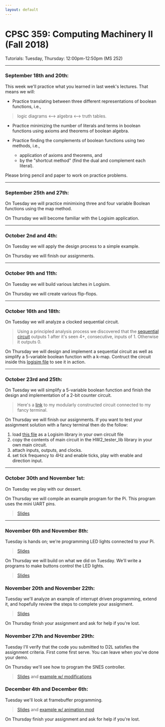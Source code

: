```yaml
---
layout: default
---
```


# CPSC 359: Computing Machinery II (Fall 2018)

Tutorials: Tuesday, Thursday: 12:00pm-12:50pm (MS 252)

----

### September 18th and 20th:
This week we'll practice what you learned in last week's lectures. That means we will:

- Practice translating between three different representations of boolean functions, i.e.,
 > logic diagrams <--> algebra <--> truth tables.

- Practice minimizing the number of literals and terms in boolean functions using axioms and theorems of boolean algebra.

- Practice finding the complements of boolean functions using two methods, i.e.,
  * application of axioms and theorems, and
  * by the "shortcut method" (find the dual and complement each literal).

Please bring pencil and paper to work on practice problems.

----

### September 25th and 27th:
On Tuesday we will practice minimixing three and four variable Boolean functions using the map method.

On Thursday we will become familiar with the Logisim application.

----
### October 2nd and 4th:
On Tuesday we will apply the design process to a simple example.

On Thursday we will finish our assignments.

----

### October 9th and 11th:
On Tuesday we will build various latches in Logisim.

On Thursday we will create various flip-flops.

----

### October 16th and 18th:
On Tuesday we will analyze a clocked sequential circuit.

> Using a principled analysis process we discovered that the [sequential circuit](https://raw.githubusercontent.com/philstutorials/philstutorials.github.io/master/_data/analyze_this.circ "Logisim file. Save this to your computer.") outputs 1 after it's seen 4+, consecutive, inputs of 1. Otherwise it outputs 0.

On Thursday we will design and implement a sequential circuit as well as simplify a 5-variable boolean function with a k-map. Contruct the circuit inside this [logisim file](https://raw.githubusercontent.com/philstutorials/philstutorials.github.io/master/_data/build_counter.circ "Logisim file. Save this to your computer.") to see it in action.

----

### October 23rd and 25th:
On Tuesday we will simplify a 5-variable boolean function and finish the design and implementation of a 2-bit counter circuit.

> Here's a [link](https://raw.githubusercontent.com/philstutorials/philstutorials.github.io/master/_data/simple_counter_split.circ "Logisim file. Save this to your computer.") to my modularly constructed circuit connected to my fancy terminal.

On Thursday we will finish our assignments.
If you want to test your assignment solution with a fancy terminal then do the follow:
1. load [this file](https://raw.githubusercontent.com/philstutorials/philstutorials.github.io/master/_data/HW2_tester_lib.circ "Logisim file. Save this to your computer.") as a Logisim library in your own circuit file
2. copy the contents of main circuit in the HW2_tester_lib library in your own main circuit.
3. attach inputs, outputs, and clocks.
4. set tick frequency to 4Hz and enable ticks, play with enable and direction input.

----

### October 30th and November 1st:
On Tuesday we play with our dessert.

On Thursday we will compile an example program for the Pi. This program uses the mini UART pins.

> [Slides](https://slides.com/pathomas/cross-compilation#/)

----

### November 6th and November 8th:
Tuesday is hands on; we're programming LED lights connected to your Pi.
> [Slides](https://slides.com/pathomas/gpio-programming#/)

On Thursday we will build on what we did on Tuesday. We'll write a programs to make buttons control the LED lights.
> [Slides](https://slides.com/pathomas/gpio-programming-button)

### November 20th and November 22th:
Tuesday we'll analyze an example of interrupt driven programming, extend it, and hopefully review the steps
to complete your assignment.
> [Slides](https://slides.com/pathomas/gpio-programming-interrupts#/)

On Thursday finish your assignment and ask for help if you're lost.

### November 27th and November 29th:
Tuesday I'll verify that the code you submitted to D2L satisfies the assignment criteria. First come first serve. You can leave when you've done your demo.

On Thursday we'll see how to program the SNES controller.
> [Slides](https://slides.com/pathomas/gpio-programming-snes#/) and [example w/ modifications](https://github.com/philstutorials/philstutorials.github.io/raw/master/_data/07_SNESController_Ext.zip)

### December 4th and December 6th:
Tuesday we'll look at framebuffer programming.
> [Slides](https://slides.com/pathomas/frame-buffers#/) and [example w/ animation mod](https://github.com/philstutorials/philstutorials.github.io/raw/master/_data/09_FrameBuffer_Animation.zip)

On Thursday finish your assignment and ask for help if you're lost.
